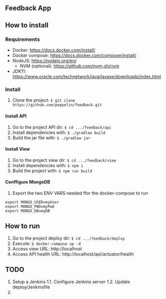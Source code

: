## Feedback App

## How to install

### Requirements

- Docker: https://docs.docker.com/install/
- Docker compose: https://docs.docker.com/compose/install/
- NodeJS: https://nodejs.org/en/
  - NVM (optional): https://github.com/nvm-sh/nvm
- JDK11: https://www.oracle.com/technetwork/java/javase/downloads/index.html

### Install

1. Clone the project: `$ git clone https://github.com/peppelin/feedback.git`

#### Install API

1. Go to the project API dir: `$ cd .../feedback/api`
2. Install dependencies with: `$ ./gradlew build`
3. Build the jar file with: `$ ./gradlew jar`

#### Install View

1. Go to the project view dir: `$ cd .../feedback/view`
2. Install dependencies with: `$ npm i`
3. Build the project with: `$ npm run build`

#### Conffigure MongoDB

1. Export the two ENV VARS needed ffor the docker-compose to run
```
export MONGO_USER=myUser
export MONGO_PWD=myPwd
export MONGO_DB=myDB
```

## How to run

1. Go to the project deploy dir: `$ cd .../feedback/deploy`
2. Execute: `$ docker-compose up -d`
3. Access view URL: http://localhost
4. Access API health URL: http://localhost/api/actuator/health

## TODO

1. Setup a Jenkins
   1.1. Configure Jenkins server
   1.2. Update deploy/Jenkinsfile
2. 